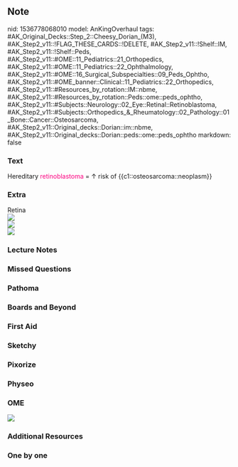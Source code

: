 ## Note
nid: 1536778068010
model: AnKingOverhaul
tags: #AK_Original_Decks::Step_2::Cheesy_Dorian_(M3), #AK_Step2_v11::!FLAG_THESE_CARDS::!DELETE, #AK_Step2_v11::!Shelf::IM, #AK_Step2_v11::!Shelf::Peds, #AK_Step2_v11::#OME::11_Pediatrics::21_Orthopedics, #AK_Step2_v11::#OME::11_Pediatrics::22_Ophthalmology, #AK_Step2_v11::#OME::16_Surgical_Subspecialties::09_Peds_Ophtho, #AK_Step2_v11::#OME_banner::Clinical::11_Pediatrics::22_Orthopedics, #AK_Step2_v11::#Resources_by_rotation::IM::nbme, #AK_Step2_v11::#Resources_by_rotation::Peds::ome::peds_ophtho, #AK_Step2_v11::#Subjects::Neurology::02_Eye::Retinal::Retinoblastoma, #AK_Step2_v11::#Subjects::Orthopedics_&_Rheumatology::02_Pathology::01_Bone::Cancer::Osteosarcoma, #AK_Step2_v11::Original_decks::Dorian::im::nbme, #AK_Step2_v11::Original_decks::Dorian::peds::ome::peds_ophtho
markdown: false

### Text
Hereditary <font color="#FC0280">retinoblastoma</font> = ↑ risk of
{{c1::osteosarcoma::neoplasm}}

### Extra
<div>
  Retina
</div>
<div>
  <div style="font-weight: bold; display: inline !important;">
  </div>
</div>
<div>
  <div style="font-weight: bold; display: inline !important;">
    <i><img src="paste-6215818404691969.jpg"></i>
  </div>
</div>
<div>
  <div style="font-weight: bold;">
    <i><img src="paste-59042915418113.jpg"></i>
  </div>
  <div style="font-weight: bold;">
    <i><img src="paste-6215835584561153.jpg"></i>
  </div>
</div>

### Lecture Notes


### Missed Questions


### Pathoma


### Boards and Beyond


### First Aid


### Sketchy


### Pixorize


### Physeo


### OME
<div class="ome-widget">
  <a href=
  "https://onlinemeded.org/spa/pediatrics/orthopedics/acquire?ref=anki">
  <img src="_OME_AnkiFlashcards_Lesson_4.png"></a>
</div>

### Additional Resources


### One by one

